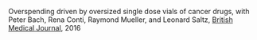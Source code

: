 Overspending driven by oversized single dose vials of cancer drugs, with Peter Bach, Rena Conti, Raymond Mueller, and Leonard Saltz, <u>British Medical Journal</u>, 2016
